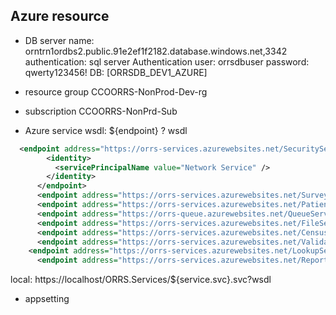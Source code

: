 ## Azure resource
* DB
server name: orntrn1ordbs2.public.91e2ef1f2182.database.windows.net,3342
authentication: sql server Authentication
user: orrsdbuser
password: qwerty123456!
DB: [ORRSDB_DEV1_AZURE]

* resource group
CCOORRS-NonProd-Dev-rg

* subscription
CCOORRS-NonPrd-Sub

* Azure service wsdl: ${endpoint} ? wsdl
```xml
  <endpoint address="https://orrs-services.azurewebsites.net/SecurityService.svc" behaviorConfiguration="ServiceViewEventBehavior" binding="wsHttpBinding" bindingConfiguration="WSHttpBinding_ISecurityService" contract="SecurityServiceReference.ISecurityService" name="WSHttpBinding_ISecurityService">
        <identity>
          <servicePrincipalName value="Network Service" />
        </identity>
      </endpoint>
      <endpoint address="https://orrs-services.azurewebsites.net/SurveyService.svc" />
      <endpoint address="https://orrs-services.azurewebsites.net/PatientService.svc" />
      <endpoint address="https://orrs-queue.azurewebsites.net/QueueService.svc" />
      <endpoint address="https://orrs-services.azurewebsites.net/FileService.svc" />
      <endpoint address="https://orrs-services.azurewebsites.net/CensusService.svc" />
      <endpoint address="https://orrs-services.azurewebsites.net/ValidationService.svc" />
    <endpoint address="https://orrs-services.azurewebsites.net/LookupService.svc" />
      <endpoint address="https://orrs-services.azurewebsites.net/ReportService.svc"  />
```

local: https://localhost/ORRS.Services/${service.svc}.svc?wsdl

* appsetting
    <add key="site" value="https://orrs-web.azurewebsites.net/signalr/hubs" />
    <add key="user" value="svc_ORRSSystemTest" />
    <add key="pwd" value="@jd93UN83$wzk@1!z" />
    <add key="CacheConnection" value="orrs-distributed-cache.redis.cache.windows.net:6380,password=15MPs1qMrXvfa1Kqzr3qgjb8VPpriSHH40ISiOPS+HA=,ssl=True,abortConnect=False" />
    <add key="StorageConnectionString" value="DefaultEndpointsProtocol=https;AccountName=ccoorrsblob;AccountKey=OFRrlrigHoUIYk42SqdOxJEA8CWlzP9T6jlHR3sBsy72fISp8k4dCATNQaknZArA6s1uP+s+22HTjCvKonQsFg==;EndpointSuffix=core.windows.net" />

    
